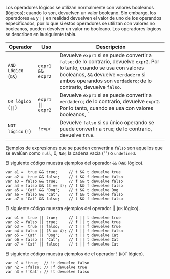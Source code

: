 Los operadores lógicos se utilizan normalmente con valores booleanos (lógicos); cuando lo son, devuelven un valor booleano. Sin embargo, los operadores `&&` y `||` en realidad devuelven el valor de uno de los operandos especificados, por lo que si estos operadores se utilizan con valores no booleanos, pueden devolver un valor no booleano. Los operadores lógicos se describen en la siguiente tabla.

| Operador            | Uso              | Descripción                                                                                                                                                                                                                              |
|---------------------|------------------|------------------------------------------------------------------------------------------------------------------------------------------------------------------------------------------------------------------------------------------|
| `AND Lógico` (`&&`) | `expr1 && expr2` | Devuelve `expr1` si se puede convertir a `falso`; de lo contrario, devuelve `expr2`. Por lo tanto, cuando se usa con valores booleanos, `&&` devuelve `verdadero` si ambos operandos son `verdadero`; de lo contrario, devuelve `falso`. |
| `OR lógico` (`\|\|`)               | `expr1 \|\| expr2` | Devuelve `expr1` si se puede convertir a `verdadero`; de lo contrario, devuelve `expr2`. Por lo tanto, cuando se usa con valores booleanos, `||` devuelve `true` si alguno de los operandos es `true`; si ambos son falsos, devuelve `falso`. |
| `NOT lógico` (`!`)  | `!expr`          | Devuelve `falso` si su único operando se puede convertir a `true`; de lo contrario, devuelve `true`.                                                                                                                                      |

Ejemplos de expresiones que se pueden convertir a `falso` son aquellos que se evalúan como `null`, 0, `NaN`, la cadena vacía ("") o `undefined`.

El siguiente código muestra ejemplos del operador `&&` (`AND` lógico).

```esjs
var a1 =  true && true;     // t && t devuelve true
var a2 =  true && falso;    // t && f devuelve falso
var a3 = falso && true;     // f && t devuelve falso
var a4 = falso && (3 == 4); // f && f devuelve falso
var a5 = 'Cat' && 'Dog';    // t && t devuelve Dog
var a6 = falso && 'Cat';    // f && t devuelve falso
var a7 = 'Cat' && falso;    // t && f devuelve falso
```

El siguiente código muestra ejemplos del operador || (`OR` lógico).

```esjs
var o1 =  true || true;     // t || t devuelve true
var o2 = falso || true;     // f || t devuelve true
var o3 =  true || falso;    // t || f devuelve true
var o4 = falso || (3 == 4); // f || f devuelve falso
var o5 = 'Cat' || 'Dog';    // t || t devuelve Cat
var o6 = falso || 'Cat';    // f || t devuelve Cat
var o7 = 'Cat' || falso;    // t || f devuelve Cat
```

El siguiente código muestra ejemplos de el operador ! (`NOT` lógico).

```esjs
var n1 = !true;  // !t devuelve falso
var n2 = !falso; // !f devuelve true
var n3 = !'Cat'; // !t devuelve falso
```
